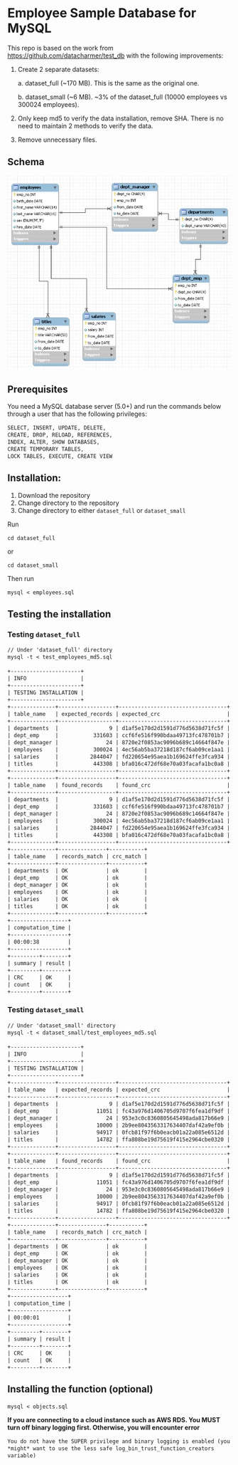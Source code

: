# Employee Sample Database for MySQL

This repo is based on the work from https://github.com/datacharmer/test_db with the following improvements:

1. Create 2 separate datasets:

   a. dataset_full (~170 MB). This is the same as the original one.

   b. dataset_small (~6 MB). ~3% of the dataset_full (10000 employees vs 300024 employees).

1. Only keep md5 to verify the data installation, remove SHA. There is no need to maintain 2 methods to verify the data.

1. Remove unnecessary files.

## Schema

![Schema](schema.png)

## Prerequisites

You need a MySQL database server (5.0+) and run the commands below through a
user that has the following privileges:

    SELECT, INSERT, UPDATE, DELETE,
    CREATE, DROP, RELOAD, REFERENCES,
    INDEX, ALTER, SHOW DATABASES,
    CREATE TEMPORARY TABLES,
    LOCK TABLES, EXECUTE, CREATE VIEW

## Installation:

1. Download the repository
2. Change directory to the repository
3. Change directory to either `dataset_full` or `dataset_small`

Run

    cd dataset_full

or

    cd dataset_small

Then run

    mysql < employees.sql

## Testing the installation

### Testing `dataset_full`

    // Under 'dataset_full' directory
    mysql -t < test_employees_md5.sql

    +----------------------+
    | INFO                 |
    +----------------------+
    | TESTING INSTALLATION |
    +----------------------+
    +--------------+------------------+----------------------------------+
    | table_name   | expected_records | expected_crc                     |
    +--------------+------------------+----------------------------------+
    | departments  |                9 | d1af5e170d2d1591d776d5638d71fc5f |
    | dept_emp     |           331603 | ccf6fe516f990bdaa49713fc478701b7 |
    | dept_manager |               24 | 8720e2f0853ac9096b689c14664f847e |
    | employees    |           300024 | 4ec56ab5ba37218d187cf6ab09ce1aa1 |
    | salaries     |          2844047 | fd220654e95aea1b169624ffe3fca934 |
    | titles       |           443308 | bfa016c472df68e70a03facafa1bc0a8 |
    +--------------+------------------+----------------------------------+
    +--------------+------------------+----------------------------------+
    | table_name   | found_records    | found_crc                        |
    +--------------+------------------+----------------------------------+
    | departments  |                9 | d1af5e170d2d1591d776d5638d71fc5f |
    | dept_emp     |           331603 | ccf6fe516f990bdaa49713fc478701b7 |
    | dept_manager |               24 | 8720e2f0853ac9096b689c14664f847e |
    | employees    |           300024 | 4ec56ab5ba37218d187cf6ab09ce1aa1 |
    | salaries     |          2844047 | fd220654e95aea1b169624ffe3fca934 |
    | titles       |           443308 | bfa016c472df68e70a03facafa1bc0a8 |
    +--------------+------------------+----------------------------------+
    +--------------+---------------+-----------+
    | table_name   | records_match | crc_match |
    +--------------+---------------+-----------+
    | departments  | OK            | ok        |
    | dept_emp     | OK            | ok        |
    | dept_manager | OK            | ok        |
    | employees    | OK            | ok        |
    | salaries     | OK            | ok        |
    | titles       | OK            | ok        |
    +--------------+---------------+-----------+
    +------------------+
    | computation_time |
    +------------------+
    | 00:00:38         |
    +------------------+
    +---------+--------+
    | summary | result |
    +---------+--------+
    | CRC     | OK     |
    | count   | OK     |
    +---------+--------+

### Testing `dataset_small`

    // Under 'dataset_small' directory
    mysql -t < dataset_small/test_employees_md5.sql

    +----------------------+
    | INFO                 |
    +----------------------+
    | TESTING INSTALLATION |
    +----------------------+
    +--------------+------------------+----------------------------------+
    | table_name   | expected_records | expected_crc                     |
    +--------------+------------------+----------------------------------+
    | departments  |                9 | d1af5e170d2d1591d776d5638d71fc5f |
    | dept_emp     |            11051 | fc43a976d1406705d9707f6fea1df9df |
    | dept_manager |               24 | 953e3c0c8360805645498ada817b66e9 |
    | employees    |            10000 | 2b9ee8043563317634407daf42a9ef0b |
    | salaries     |            94917 | 0fcb81f97f6b0eacb01a22a085e6512d |
    | titles       |            14782 | ffa808be19d75619f415e2964cbe0320 |
    +--------------+------------------+----------------------------------+
    +--------------+------------------+----------------------------------+
    | table_name   | found_records    | found_crc                        |
    +--------------+------------------+----------------------------------+
    | departments  |                9 | d1af5e170d2d1591d776d5638d71fc5f |
    | dept_emp     |            11051 | fc43a976d1406705d9707f6fea1df9df |
    | dept_manager |               24 | 953e3c0c8360805645498ada817b66e9 |
    | employees    |            10000 | 2b9ee8043563317634407daf42a9ef0b |
    | salaries     |            94917 | 0fcb81f97f6b0eacb01a22a085e6512d |
    | titles       |            14782 | ffa808be19d75619f415e2964cbe0320 |
    +--------------+------------------+----------------------------------+
    +--------------+---------------+-----------+
    | table_name   | records_match | crc_match |
    +--------------+---------------+-----------+
    | departments  | OK            | ok        |
    | dept_emp     | OK            | ok        |
    | dept_manager | OK            | ok        |
    | employees    | OK            | ok        |
    | salaries     | OK            | ok        |
    | titles       | OK            | ok        |
    +--------------+---------------+-----------+
    +------------------+
    | computation_time |
    +------------------+
    | 00:00:01         |
    +------------------+
    +---------+--------+
    | summary | result |
    +---------+--------+
    | CRC     | OK     |
    | count   | OK     |
    +---------+--------+

## Installing the function (optional)

    mysql < objects.sql

**If you are connecting to a cloud instance such as AWS RDS. You MUST turn off binary logging first. Otherwise, you will encounter error**

    You do not have the SUPER privilege and binary logging is enabled (you *might* want to use the less safe log_bin_trust_function_creators variable)
